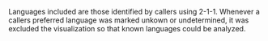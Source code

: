 
Languages included are those identified by callers using 2-1-1. Whenever a callers preferred language was marked unkown or undetermined, it was excluded the visualization so that known languages could be analyzed. 

